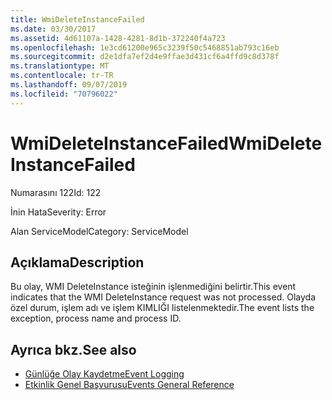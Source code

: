 ```yaml
---
title: WmiDeleteInstanceFailed
ms.date: 03/30/2017
ms.assetid: 4d61107a-1428-4281-8d1b-372240f4a723
ms.openlocfilehash: 1e3cd61200e965c3239f50c5468851ab793c16eb
ms.sourcegitcommit: d2e1dfa7ef2d4e9ffae3d431cf6a4ffd9c8d378f
ms.translationtype: MT
ms.contentlocale: tr-TR
ms.lasthandoff: 09/07/2019
ms.locfileid: "70796022"
---
```

# <a name="wmideleteinstancefailed"></a><span data-ttu-id="baddb-102">WmiDeleteInstanceFailed</span><span class="sxs-lookup"><span data-stu-id="baddb-102">WmiDeleteInstanceFailed</span></span>
<span data-ttu-id="baddb-103">Numarasını 122</span><span class="sxs-lookup"><span data-stu-id="baddb-103">Id: 122</span></span>  
  
 <span data-ttu-id="baddb-104">İnin Hata</span><span class="sxs-lookup"><span data-stu-id="baddb-104">Severity: Error</span></span>  
  
 <span data-ttu-id="baddb-105">Alan ServiceModel</span><span class="sxs-lookup"><span data-stu-id="baddb-105">Category: ServiceModel</span></span>  
  
## <a name="description"></a><span data-ttu-id="baddb-106">Açıklama</span><span class="sxs-lookup"><span data-stu-id="baddb-106">Description</span></span>  
 <span data-ttu-id="baddb-107">Bu olay, WMI DeleteInstance isteğinin işlenmediğini belirtir.</span><span class="sxs-lookup"><span data-stu-id="baddb-107">This event indicates that the WMI DeleteInstance request was not processed.</span></span> <span data-ttu-id="baddb-108">Olayda özel durum, işlem adı ve işlem KIMLIĞI listelenmektedir.</span><span class="sxs-lookup"><span data-stu-id="baddb-108">The event lists the exception, process name and process ID.</span></span>  
  
## <a name="see-also"></a><span data-ttu-id="baddb-109">Ayrıca bkz.</span><span class="sxs-lookup"><span data-stu-id="baddb-109">See also</span></span>

- [<span data-ttu-id="baddb-110">Günlüğe Olay Kaydetme</span><span class="sxs-lookup"><span data-stu-id="baddb-110">Event Logging</span></span>](index.md)
- [<span data-ttu-id="baddb-111">Etkinlik Genel Başvurusu</span><span class="sxs-lookup"><span data-stu-id="baddb-111">Events General Reference</span></span>](events-general-reference.md)
